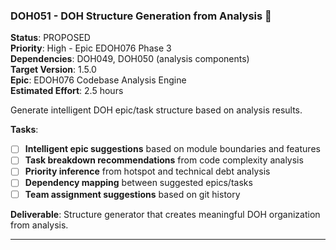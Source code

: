 ### DOH051 - DOH Structure Generation from Analysis 🚩

**Status**: PROPOSED  
**Priority**: High - Epic EDOH076 Phase 3  
**Dependencies**: DOH049, DOH050 (analysis components)  
**Target Version**: 1.5.0  
**Epic**: EDOH076 Codebase Analysis Engine  
**Estimated Effort**: 2.5 hours

Generate intelligent DOH epic/task structure based on analysis results.

**Tasks**:

- [ ] **Intelligent epic suggestions** based on module boundaries and features
- [ ] **Task breakdown recommendations** from code complexity analysis
- [ ] **Priority inference** from hotspot and technical debt analysis
- [ ] **Dependency mapping** between suggested epics/tasks
- [ ] **Team assignment suggestions** based on git history

**Deliverable**: Structure generator that creates meaningful DOH organization from analysis.

---
